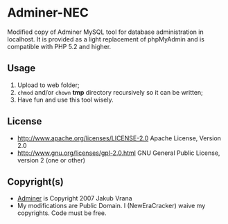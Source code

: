 # Adminer-NEC
Modified copy of Adminer MySQL tool for database administration in localhost.
It is provided as a light replacement of phpMyAdmin and is compatible with PHP 5.2 and higher.

## Usage

1. Upload to web folder;
2. ```chmod``` and/or ```chown``` **tmp** directory recursively so it can be written;
3. Have fun and use this tool wisely.

## License
* http://www.apache.org/licenses/LICENSE-2.0 Apache License, Version 2.0
* http://www.gnu.org/licenses/gpl-2.0.html GNU General Public License, version 2 (one or other)

## Copyright(s)
* [Adminer](https://www.adminer.org/) is Copyright 2007 Jakub Vrana
* My modifications are Public Domain. I (NewEraCracker) waive my copyrights. Code must be free.